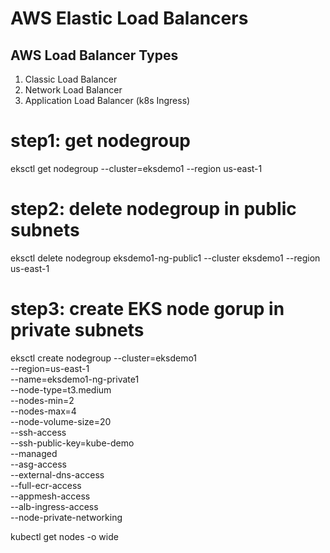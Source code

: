 # AWS Elastic Load Balancers

## AWS Load Balancer Types
1. Classic Load Balancer
2. Network Load Balancer
3. Application Load Balancer  (k8s Ingress)

# step1: get nodegroup 
eksctl get nodegroup --cluster=eksdemo1 --region us-east-1

# step2: delete nodegroup in public subnets
eksctl delete nodegroup eksdemo1-ng-public1 --cluster eksdemo1 --region us-east-1

# step3: create EKS node gorup in private subnets
eksctl create nodegroup --cluster=eksdemo1 \
                        --region=us-east-1 \
                        --name=eksdemo1-ng-private1 \
                        --node-type=t3.medium \
                        --nodes-min=2 \
                        --nodes-max=4 \
                        --node-volume-size=20 \
                        --ssh-access \
                        --ssh-public-key=kube-demo \
                        --managed \
                        --asg-access \
                        --external-dns-access \
                        --full-ecr-access \
                        --appmesh-access \
                        --alb-ingress-access \
                        --node-private-networking                       

kubectl get nodes -o wide